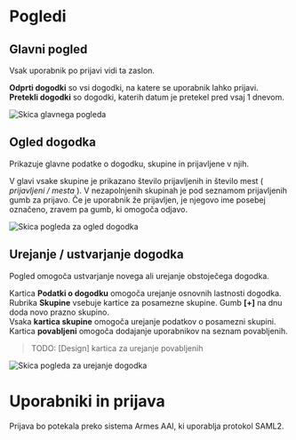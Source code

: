 # Pogledi

## Glavni pogled
Vsak uporabnik po prijavi vidi ta zaslon.

**Odprti dogodki** so vsi dogodki, na katere se uporabnik lahko prijavi.  
**Pretekli dogodki** so dogodki, katerih datum je pretekel pred vsaj 1 dnevom.

![Skica glavnega pogleda](https://dev.franga2000.com/Ip19/design/view_main_1.jpg)

## Ogled dogodka
Prikazuje glavne podatke o dogodku, skupine in prijavljene v njih. 

V glavi vsake skupine je prikazano število prijavljenih in število mest ( *prijavljeni / mesta* ). 
V nezapolnjenih skupinah je pod seznamom prijavljenih gumb za prijavo. Če je uporabnik že prijavljen, je njegovo ime posebej označeno, zravem pa gumb, ki omogoča odjavo.

![Skica pogleda za ogled dogodka](https://dev.franga2000.com/Ip19/design/view_dogodek_1.jpg)

## Urejanje / ustvarjanje dogodka
Pogled omogoča ustvarjanje novega ali urejanje obstoječega dogodka.

Kartica **Podatki o dogodku** omogoča urejanje osnovnih lastnosti dogodka.  
Rubrika **Skupine** vsebuje kartice za posamezne skupine. Gumb **[+]** na dnu doda novo prazno skupino.  
Vsaka **kartica skupine** omogoča urejanje podatkov o posamezni skupini.  
Kartica **povabljeni** omogoča dodajanje uporabnikov na seznam povabljenih. 
> TODO: [Design] kartica za urejanje povabljenih

![Skica pogleda za urejanje dogodka](https://dev.franga2000.com/Ip19/design/view_ustvari_1.jpg)


# Uporabniki in prijava
Prijava bo potekala preko sistema Armes AAI, ki uporablja protokol SAML2. 
